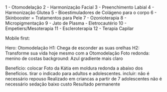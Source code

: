 1 - Otomodelação
2 - Harmonização Facial
3 - Preenchimento Labial
4 - Harmonização Glutea
5 - Bioestimuladores de Colágeno para o corpo
6 - Skinbooster = Tratamentos para Pele
7 - Ozonioterapia
8 - Micropigmentação
9 - Jato de Plasma - Eletrocautério
10 - Empetiers/Mesoterapia
11 - Escleroterapia
12 - Terapia Capilar

Mobile first:

Hero: Otomodelação
H1: Chega de esconder as suas orelhas
H2: Transforme sua vida hoje mesmo com a Otomodelação
Foto redonda: menino de costas
background: Azul gradiente mais claro

Benefício:
colocar Foto da Kátia em moldura redonda a abaixo dos Benefícios.
tirar o indicado para adultos e adolescentes.
incluir:  não é necessário repouso
          Realizado em criancas a partir de 7 adolescentes
          não é necessário sedação
          baixo custo
          Resultado permanente 

